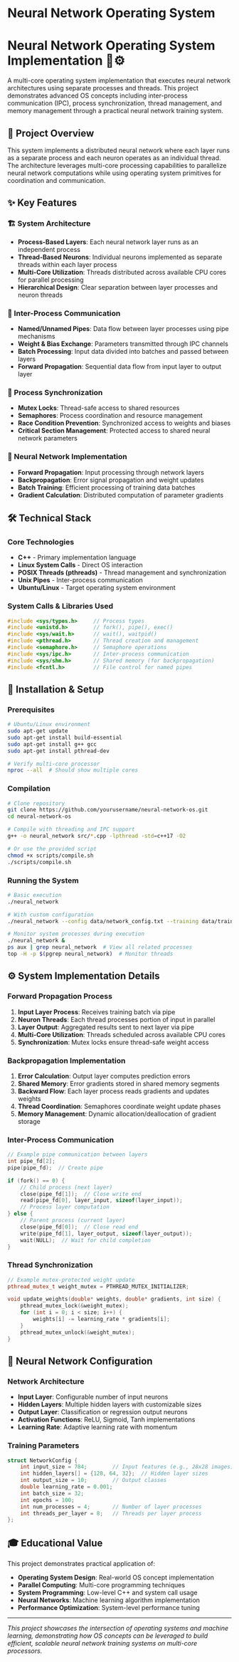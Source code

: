 # Neural Network Operating System
 
# Neural Network Operating System Implementation 🧠⚙️

A multi-core operating system implementation that executes neural network architectures using separate processes and threads. This project demonstrates advanced OS concepts including inter-process communication (IPC), process synchronization, thread management, and memory management through a practical neural network training system.

## 🎯 Project Overview

This system implements a distributed neural network where each layer runs as a separate process and each neuron operates as an individual thread. The architecture leverages multi-core processing capabilities to parallelize neural network computations while using operating system primitives for coordination and communication.

## ✨ Key Features

### 🏗️ System Architecture
- **Process-Based Layers**: Each neural network layer runs as an independent process
- **Thread-Based Neurons**: Individual neurons implemented as separate threads within each layer process
- **Multi-Core Utilization**: Threads distributed across available CPU cores for parallel processing
- **Hierarchical Design**: Clear separation between layer processes and neuron threads

### 🔄 Inter-Process Communication
- **Named/Unnamed Pipes**: Data flow between layer processes using pipe mechanisms
- **Weight & Bias Exchange**: Parameters transmitted through IPC channels
- **Batch Processing**: Input data divided into batches and passed between layers
- **Forward Propagation**: Sequential data flow from input layer to output layer

### 🔐 Process Synchronization
- **Mutex Locks**: Thread-safe access to shared resources
- **Semaphores**: Process coordination and resource management
- **Race Condition Prevention**: Synchronized access to weights and biases
- **Critical Section Management**: Protected access to shared neural network parameters

### 🧮 Neural Network Implementation
- **Forward Propagation**: Input processing through network layers
- **Backpropagation**: Error signal propagation and weight updates
- **Batch Training**: Efficient processing of training data batches
- **Gradient Calculation**: Distributed computation of parameter gradients

## 🛠️ Technical Stack

### Core Technologies
- **C++** - Primary implementation language
- **Linux System Calls** - Direct OS interaction
- **POSIX Threads (pthreads)** - Thread management and synchronization
- **Unix Pipes** - Inter-process communication
- **Ubuntu/Linux** - Target operating system environment

### System Calls & Libraries Used
```cpp
#include <sys/types.h>     // Process types
#include <unistd.h>        // fork(), pipe(), exec()
#include <sys/wait.h>      // wait(), waitpid()
#include <pthread.h>       // Thread creation and management
#include <semaphore.h>     // Semaphore operations
#include <sys/ipc.h>       // Inter-process communication
#include <sys/shm.h>       // Shared memory (for backpropagation)
#include <fcntl.h>         // File control for named pipes
```


## 🚀 Installation & Setup

### Prerequisites
```bash
# Ubuntu/Linux environment
sudo apt-get update
sudo apt-get install build-essential
sudo apt-get install g++ gcc
sudo apt-get install pthread-dev

# Verify multi-core processor
nproc --all  # Should show multiple cores
```

### Compilation
```bash
# Clone repository
git clone https://github.com/yourusername/neural-network-os.git
cd neural-network-os

# Compile with threading and IPC support
g++ -o neural_network src/*.cpp -lpthread -std=c++17 -O2

# Or use the provided script
chmod +x scripts/compile.sh
./scripts/compile.sh
```

### Running the System
```bash
# Basic execution
./neural_network

# With custom configuration
./neural_network --config data/network_config.txt --training data/training_data.txt

# Monitor system processes during execution
./neural_network &
ps aux | grep neural_network  # View all related processes
top -H -p $(pgrep neural_network)  # Monitor threads
```

## ⚙️ System Implementation Details

### Forward Propagation Process
1. **Input Layer Process**: Receives training batch via pipe
2. **Neuron Threads**: Each thread processes portion of input in parallel
3. **Layer Output**: Aggregated results sent to next layer via pipe
4. **Multi-Core Utilization**: Threads scheduled across available CPU cores
5. **Synchronization**: Mutex locks ensure thread-safe weight access

### Backpropagation Implementation
1. **Error Calculation**: Output layer computes prediction errors
2. **Shared Memory**: Error gradients stored in shared memory segments
3. **Backward Flow**: Each layer process reads gradients and updates weights
4. **Thread Coordination**: Semaphores coordinate weight update phases
5. **Memory Management**: Dynamic allocation/deallocation of gradient storage

### Inter-Process Communication
```cpp
// Example pipe communication between layers
int pipe_fd[2];
pipe(pipe_fd);  // Create pipe

if (fork() == 0) {
    // Child process (next layer)
    close(pipe_fd[1]);  // Close write end
    read(pipe_fd[0], layer_input, sizeof(layer_input));
    // Process layer computation
} else {
    // Parent process (current layer)
    close(pipe_fd[0]);  // Close read end
    write(pipe_fd[1], layer_output, sizeof(layer_output));
    wait(NULL);  // Wait for child completion
}
```

### Thread Synchronization
```cpp
// Example mutex-protected weight update
pthread_mutex_t weight_mutex = PTHREAD_MUTEX_INITIALIZER;

void update_weights(double* weights, double* gradients, int size) {
    pthread_mutex_lock(&weight_mutex);
    for (int i = 0; i < size; i++) {
        weights[i] -= learning_rate * gradients[i];
    }
    pthread_mutex_unlock(&weight_mutex);
}
```

## 🧠 Neural Network Configuration

### Network Architecture
- **Input Layer**: Configurable number of input neurons
- **Hidden Layers**: Multiple hidden layers with customizable sizes
- **Output Layer**: Classification or regression output neurons
- **Activation Functions**: ReLU, Sigmoid, Tanh implementations
- **Learning Rate**: Adaptive learning rate with momentum

### Training Parameters
```cpp
struct NetworkConfig {
    int input_size = 784;        // Input features (e.g., 28x28 images)
    int hidden_layers[] = {128, 64, 32};  // Hidden layer sizes
    int output_size = 10;        // Output classes
    double learning_rate = 0.001;
    int batch_size = 32;
    int epochs = 100;
    int num_processes = 4;       // Number of layer processes
    int threads_per_layer = 8;   // Threads per layer process
};
```


## 🎓 Educational Value

This project demonstrates practical application of:
- **Operating System Design**: Real-world OS concept implementation
- **Parallel Computing**: Multi-core programming techniques
- **System Programming**: Low-level C++ and system call usage
- **Neural Networks**: Machine learning algorithm implementation
- **Performance Optimization**: System-level performance tuning

---

*This project showcases the intersection of operating systems and machine learning, demonstrating how OS concepts can be leveraged to build efficient, scalable neural network training systems on multi-core processors.*